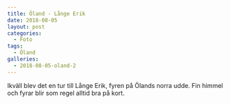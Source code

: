 ```yaml
---
title: Öland - Långe Erik
date: 2018-08-05
layout: post
categories:
  - Foto
tags:
  - Öland
galleries:
  - 2018-08-05-oland-2
---
```


Ikväll blev det en tur till Långe Erik, fyren på Ölands norra udde. Fin himmel och fyrar blir som regel alltid bra på kort.
